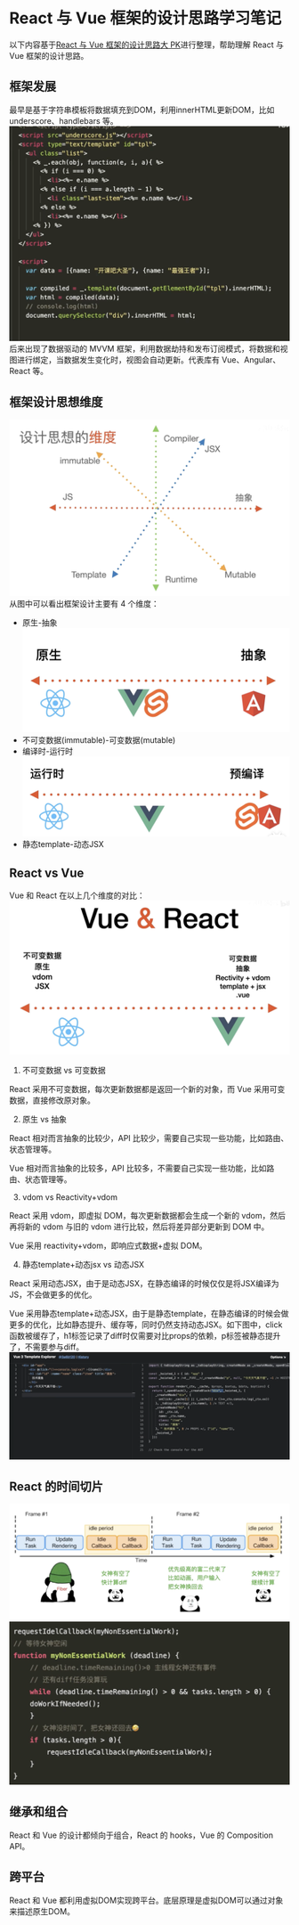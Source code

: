 # React 与 Vue 框架的设计思路学习笔记
以下内容基于[React 与 Vue 框架的设计思路大 PK](https://www.bilibili.com/video/BV1az4y127Ga/?spm_id_from=333.337.search-card.all.click&vd_source=a595fd9605c68dd9ce4f51a8eba11f6a)进行整理，帮助理解 React 与 Vue 框架的设计思路。

## 框架发展
最早是基于字符串模板将数据填充到DOM，利用innerHTML更新DOM，比如 underscore、handlebars 等。
![underscore](./images/underscore-innerHTML.png)
后来出现了数据驱动的 MVVM 框架，利用数据劫持和发布订阅模式，将数据和视图进行绑定，当数据发生变化时，视图会自动更新。代表库有 Vue、Angular、React 等。

## 框架设计思想维度
![框架设计思想维度](./images/framework-design.png)
从图中可以看出框架设计主要有 4 个维度：
- 原生-抽象
![原生-抽象](./images/js-abstract.png)
- 不可变数据(immutable)-可变数据(mutable)
- 编译时-运行时
![原生-抽象](./images/runtime-compiler.png)
 - 静态template-动态JSX

## React vs Vue
Vue 和 React 在以上几个维度的对比：
![原生-抽象](./images/vueVsReact.png)

1. 不可变数据 vs 可变数据

React 采用不可变数据，每次更新数据都是返回一个新的对象，而 Vue 采用可变数据，直接修改原对象。

2. 原生 vs 抽象

React 相对而言抽象的比较少，API 比较少，需要自己实现一些功能，比如路由、状态管理等。

Vue 相对而言抽象的比较多，API 比较多，不需要自己实现一些功能，比如路由、状态管理等。

3. vdom vs Reactivity+vdom

React 采用 vdom，即虚拟 DOM，每次更新数据都会生成一个新的 vdom，然后再将新的 vdom 与旧的 vdom 进行比较，然后将差异部分更新到 DOM 中。

Vue 采用 reactivity+vdom，即响应式数据+虚拟 DOM。

4. 静态template+动态jsx vs 动态JSX

React 采用动态JSX，由于是动态JSX，在静态编译的时候仅仅是将JSX编译为JS，不会做更多的优化。

Vue 采用静态template+动态JSX，由于是静态template，在静态编译的时候会做更多的优化，比如静态提升、缓存等，同时仍然支持动态JSX。如下图中，click函数被缓存了，h1标签记录了diff时仅需要对比props的依赖，p标签被静态提升了，不需要参与diff。
![Vue-template-compile](./images/vue-template-compile.png)

## React 的时间切片
![React时间切片](./images/react-time-slice.png)
![React时间切片代码](./images/react-time-slice-code.png)

## 继承和组合
React 和 Vue 的设计都倾向于组合，React 的 hooks，Vue 的 Composition API。

## 跨平台
React 和 Vue 都利用虚拟DOM实现跨平台。底层原理是虚拟DOM可以通过对象来描述原生DOM。